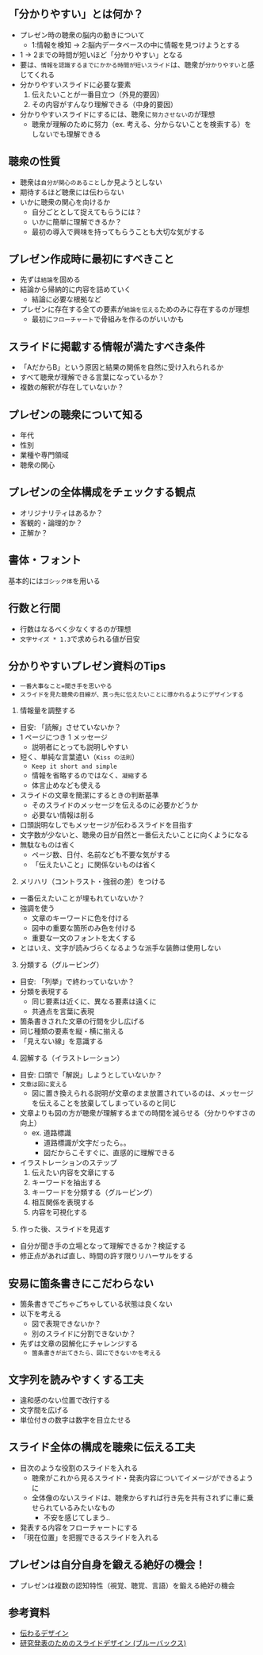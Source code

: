 ## 「分かりやすい」とは何か？

- プレゼン時の聴衆の脳内の動きについて
  - 1:情報を検知 -> 2:脳内データベースの中に情報を見つけようとする
- 1 -> 2までの時間が短いほど「分かりやすい」となる
- 要は、`情報を認識するまでにかかる時間が短いスライド`は、聴衆が`分かりやすい`と感じてくれる
- 分かりやすいスライドに必要な要素
  1. 伝えたいことが一番目立つ（外見的要因）
  2. その内容がすんなり理解できる（中身的要因）
- 分かりやすいスライドにするには、聴衆に`努力させない`のが理想
  - 聴衆が理解のために努力（ex. 考える、分からないことを検索する）をしないでも理解できる

## 聴衆の性質

- 聴衆は`自分が関心のあること`しか見ようとしない
- 期待するほど聴衆には伝わらない
- いかに聴衆の関心を向けるか
  - 自分ごととして捉えてもらうには？
  - いかに簡単に理解できるか？
  - 最初の導入で興味を持ってもらうことも大切な気がする

## プレゼン作成時に最初にすべきこと

- 先ずは`結論`を固める
- 結論から帰納的に内容を詰めていく
  - 結論に必要な根拠など
- プレゼンに存在する全ての要素が`結論を伝える`ためのみに存在するのが理想
  - 最初に`フローチャート`で骨組みを作るのがいいかも

## スライドに掲載する情報が満たすべき条件

- 「AだからB」という原因と結果の関係を自然に受け入れられるか
- すべて聴衆が理解できる言葉になっているか？
- 複数の解釈が存在していないか？

## プレゼンの聴衆について知る

- 年代
- 性別
- 業種や専門領域
- 聴衆の関心

## プレゼンの全体構成をチェックする観点

- オリジナリティはあるか？
- 客観的・論理的か？
- 正解か？

## 書体・フォント

基本的には`ゴシック体`を用いる

## 行数と行間

- 行数はなるべく少なくするのが理想
- `文字サイズ * 1.3`で求められる値が目安

## 分かりやすいプレゼン資料のTips

- `一番大事なこと=聞き手を思いやる`
- `スライドを見た聴衆の目線が、真っ先に伝えたいことに導かれるようにデザインする`

1. 情報量を調整する

- 目安: 「読解」させていないか？
- 1 ページにつき 1 メッセージ
  - 説明者にとっても説明しやすい
- 短く、単純な言葉遣い（`Kiss の法則`）
  - `Keep it short and simple`
  - 情報を省略するのではなく、`凝縮`する
  - 体言止めなども使える
- スライドの文章を簡潔にするときの判断基準
  - そのスライドのメッセージを伝えるのに必要かどうか
  - 必要ない情報は削る
- 口頭説明なしでもメッセージが伝わるスライドを目指す
- 文字数が少ないと、聴衆の目が自然と一番伝えたいことに向くようになる
- 無駄なものは省く
  - ページ数、日付、名前なども不要な気がする
  - 「伝えたいこと」に関係ないものは省く

2. メリハリ（コントラスト・強弱の差）をつける

- 一番伝えたいことが埋もれていないか？
- 強調を使う
  - 文章のキーワードに色を付ける
  - 図中の重要な箇所のみ色を付ける
  - 重要な一文のフォントを太くする
- とはいえ、文字が読みづらくなるような派手な装飾は使用しない

3. 分類する（グルーピング）

- 目安: 「列挙」で終わっていないか？
- 分類を表現する
  - 同じ要素は近くに、異なる要素は遠くに
  - 共通点を言葉に表現
- 箇条書きされた文章の行間を少し広げる
- 同じ種類の要素を縦・横に揃える
- 「見えない線」を意識する

4. 図解する（イラストレーション）

- 目安: 口頭で「解説」しようとしていないか？
- `文章は図に変える`
  - 図に置き換えられる説明が文章のまま放置されているのは、メッセージを伝えることを放棄してしまっているのと同じ
- 文章よりも図の方が聴衆が理解するまでの時間を減らせる（分かりやすさの向上）
  - ex. 道路標識
    - 道路標識が文字だったら。。
    - 図だからこそすぐに、直感的に理解できる
- イラストレーションのステップ
  1. 伝えたい内容を文章にする
  2. キーワードを抽出する
  3. キーワードを分類する（グルーピング）
  4. 相互関係を表現する
  5. 内容を可視化する

5. 作った後、スライドを見返す

- 自分が聞き手の立場となって理解できるか？検証する
- 修正点があれば直し、時間の許す限りリハーサルをする

## 安易に箇条書きにこだわらない

- 箇条書きでごちゃごちゃしている状態は良くない
- 以下を考える
  - 図で表現できないか？
  - 別のスライドに分割できないか？
- 先ずは文章の図解化にチャレンジする
  - `箇条書きが出てきたら、図にできないかを考える`

## 文字列を読みやすくする工夫

- 違和感のない位置で改行する
- 文字間を広げる
- 単位付きの数字は数字を目立たせる

## スライド全体の構成を聴衆に伝える工夫

- 目次のような役割のスライドを入れる
  - 聴衆がこれから見るスライド・発表内容についてイメージができるように
  - 全体像のないスライドは、聴衆からすれば行き先を共有されずに車に乗せられているみたいなもの
    - 不安を感じてしまう..
- 発表する内容をフローチャートにする
- 「現在位置」を把握できるスライドを入れる

## プレゼンは自分自身を鍛える絶好の機会！

- プレゼンは複数の認知特性（視覚、聴覚、言語）を鍛える絶好の機会

## 参考資料

- [伝わるデザイン](https://tsutawarudesign.com/)
- [研究発表のためのスライドデザイン (ブルーバックス)](https://amzn.asia/d/75ftKrc)
